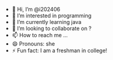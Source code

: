 - 👋 Hi, I’m @i202406
- 👀 I’m interested in programming
- 🌱 I’m currently learning java
- 💞️ I’m looking to collaborate on ?
- 📫 How to reach me ...
- 😄 Pronouns: she
- ⚡ Fun fact: I am a freshman in college!

<!---
i202406/i202406 is a ✨ special ✨ repository because its `README.md` (this file) appears on your GitHub profile.
You can click the Preview link to take a look at your changes.
--->
